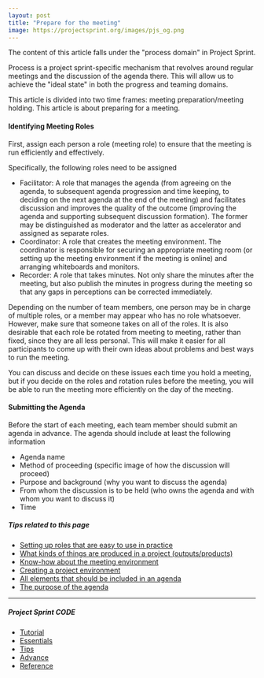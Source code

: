 ```yaml
---
layout: post
title: "Prepare for the meeting"
image: https://projectsprint.org/images/pjs_og.png
---
```


The content of this article falls under the "process domain" in Project Sprint.

Process is a project sprint-specific mechanism that revolves around regular meetings and the discussion of the agenda there. This will allow us to achieve the "ideal state" in both the progress and teaming domains.

This article is divided into two time frames: meeting preparation/meeting holding. This article is about preparing for a meeting.

#### Identifying Meeting Roles
First, assign each person a role (meeting role) to ensure that the meeting is run efficiently and effectively.  

Specifically, the following roles need to be assigned

- Facilitator: A role that manages the agenda (from agreeing on the agenda, to subsequent agenda progression and time keeping, to deciding on the next agenda at the end of the meeting) and facilitates discussion and improves the quality of the outcome (improving the agenda and supporting subsequent discussion formation). The former may be distinguished as moderator and the latter as accelerator and assigned as separate roles.
- Coordinator: A role that creates the meeting environment. The coordinator is responsible for securing an appropriate meeting room (or setting up the meeting environment if the meeting is online) and arranging whiteboards and monitors.
- Recorder: A role that takes minutes. Not only share the minutes after the meeting, but also publish the minutes in progress during the meeting so that any gaps in perceptions can be corrected immediately.

Depending on the number of team members, one person may be in charge of multiple roles, or a member may appear who has no role whatsoever. However, make sure that someone takes on all of the roles. It is also desirable that each role be rotated from meeting to meeting, rather than fixed, since they are all less personal. This will make it easier for all participants to come up with their own ideas about problems and best ways to run the meeting.

You can discuss and decide on these issues each time you hold a meeting, but if you decide on the roles and rotation rules before the meeting, you will be able to run the meeting more efficiently on the day of the meeting.

#### Submitting the Agenda
Before the start of each meeting, each team member should submit an agenda in advance. The agenda should include at least the following information

- Agenda name
- Method of proceeding (specific image of how the discussion will proceed)
- Purpose and background (why you want to discuss the agenda)
- From whom the discussion is to be held (who owns the agenda and with whom you want to discuss it)
- Time

##### Tips related to this page
- [Setting up roles that are easy to use in practice](../tips/tips5.md)
- [What kinds of things are produced in a project (outputs/products)](../tips/tips3.md)
- [Know-how about the meeting environment](../tips/tips7.md)
- [Creating a project environment](../tips/tips4.md)
- [All elements that should be included in an agenda](../tips/tips8.md)
- [The purpose of the agenda](../tips/tips14)

---

##### Project Sprint CODE
- [Tutorial](../tutorial/index.md)
- [Essentials](../essentials.md)
- [Tips](../tips/index.md)
- [Advance](../advance.md)
- [Reference](../reference.md)

